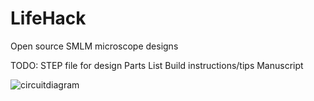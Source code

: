 # LifeHack
Open source SMLM microscope designs

TODO:
STEP file for design
Parts List
Build instructions/tips
Manuscript


![circuitdiagram](https://github.com/Joshedwards222/LifeHack/blob/master/Images/Circuit%20Diagram.jpg)
